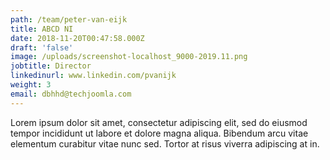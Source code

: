 ```yaml
---
path: /team/peter-van-eijk
title: ABCD NI
date: 2018-11-20T00:47:58.000Z
draft: 'false'
image: /uploads/screenshot-localhost_9000-2019.11.png
jobtitle: Director
linkedinurl: www.linkedin.com/pvanijk
weight: 3
email: dbhhd@techjoomla.com
---
```

Lorem ipsum dolor sit amet, consectetur adipiscing elit, sed do eiusmod tempor incididunt ut labore et dolore magna aliqua. Bibendum arcu vitae elementum curabitur vitae nunc sed. Tortor at risus viverra adipiscing at in.
